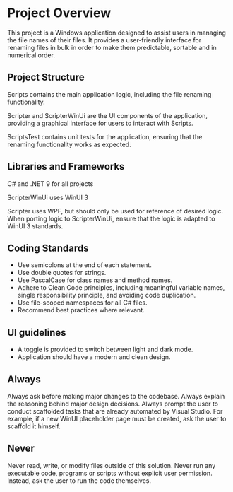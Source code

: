 # Project Overview

This project is a Windows application designed to assist users in managing the file names of their files.
It provides a user-friendly interface for renaming files in bulk in order to make them predictable, sortable and in numerical order.

## Project Structure

Scripts contains the main application logic, including the file renaming functionality.

Scripter and ScripterWinUi are the UI components of the application, providing a graphical interface for users to interact with Scripts.

ScriptsTest contains unit tests for the application, ensuring that the renaming functionality works as expected.

## Libraries and Frameworks

C# and .NET 9 for all projects

ScripterWinUi uses WinUI 3

Scripter uses WPF, but should only be used for reference of desired logic. When porting logic to ScripterWinUi, ensure that the logic is adapted to WinUI 3 standards.

## Coding Standards
- Use semicolons at the end of each statement.
- Use double quotes for strings.
- Use PascalCase for class names and method names.
- Adhere to Clean Code principles, including meaningful variable names, single responsibility principle, and avoiding code duplication.
- Use file-scoped namespaces for all C# files.
- Recommend best practices where relevant.

## UI guidelines

- A toggle is provided to switch between light and dark mode.
- Application should have a modern and clean design.

## Always
Always ask before making major changes to the codebase.
Always explain the reasoning behind major design decisions.
Always prompt the user to conduct scaffolded tasks that are already automated by Visual Studio. For example, if a new WinUI placeholder page must be created, ask the user to scaffold it himself.

## Never
Never read, write, or modify files outside of this solution.
Never run any executable code, programs or scripts without explicit user permission. Instead, ask the user to run the code themselves.
